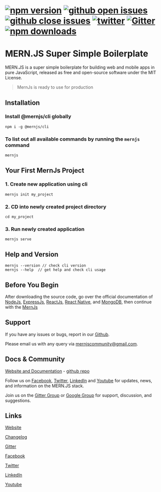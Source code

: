# [![npm version](https://img.shields.io/npm/v/@mernjs/cli)](https://www.npmjs.com/package/@mernjs/cli) [![github open issues](https://img.shields.io/github/issues-raw/mernjs/cli)](https://github.com/mernjs/cli/issues) [![github close issues](https://img.shields.io/github/issues-closed-raw/mernjs/cli)](https://github.com/mernjs/cli/issues?q=is%3Aissue+is%3Aclosed) [![twitter](https://img.shields.io/twitter/follow/mernjs?style=social)](https://twitter.com/mernjs) [![Gitter](https://badges.gitter.im/mernjs/mernjs.svg)](https://gitter.im/mernjs/mernjs?utm_source=badge&utm_medium=badge&utm_campaign=pr-badge) [![npm downloads](https://img.shields.io/npm/dy/@mernjs/cli)](https://www.npmjs.com/package/@mernjs/cli)

# MERN.JS Super Simple Boilerplate
MERN.JS is a super simple boilerplate for building web and mobile apps in pure JavaScript, released as free and open-source software under the MIT License.

> MernJs is ready to use for production

## Installation

### Install @mernjs/cli globally   
```
npm i -g @mernjs/cli
```

### To list out all available commands by running the `mernjs` command   
```
mernjs
```

## Your First MernJs Project

### 1. Create new application using cli   
```
mernjs init my_project
```

### 2. CD into newly created project directory   
```
cd my_project
```

### 3. Run newly created application   
```
mernjs serve
```

## Help and Version   
```
mernjs --version // check cli version
mernjs --help  // get help and check cli usage 
```

## Before You Begin 

After downloading the source code, go over the official documentation of [NodeJs](https://nodejs.org/), [ExpressJs](http://expressjs.com/), [ReactJs](https://reactjs.org/), [React Native](https://reactnative.dev/), and [MongoDB](http://mongodb.org/), then continue with the [MernJs](https://mernjs.org/installation)

## Support

If you have any issues or bugs, report in our [Github](https://github.com/mernjs/cli/issues).

Please email us with any query via mernjscommunity@gmail.com.

## Docs & Community

[Website and Documentation](http://mernjs.org) - [github repo](https://github.com/mernjs/cli)

Follow us on [Facebook](https://www.facebook.com/), [Twitter](https://twitter.com/mernjs), [LinkedIn](https://www.linkedin.com/in/mernjs-community-269551191/) and [Youtube](https://www.youtube.com/channel/UCAcmuHoa3sEN_KuwFYk6xMw) for updates, news, and information on the MERN.JS stack.

Join us on the [Gitter Group](https://gitter.im/mernjs/mernjs) or [Google Group](https://groups.google.com/g/mernjs) for support, discussion, and suggestions.

## Links
[Website](http://mernjs.org)

[Changelog](https://github.com/mernjs/cli/releases)

[Gitter](https://gitter.im/mernjs/mernjs)

[Facebook](https://www.facebook.com/)

[Twitter](https://twitter.com/mernjs)

[LinkedIn](https://www.linkedin.com/in/mernjs-community-269551191/)

[Youtube](https://www.youtube.com/channel/UCAcmuHoa3sEN_KuwFYk6xMw)
